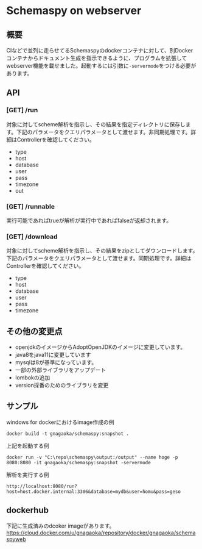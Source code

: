 # Schemaspy on webserver
## 概要
CIなどで並列に走らせてるSchemaspyのdockerコンテナに対して、別Dockerコンテナからドキュメント生成を指示できるように、プログラムを拡張してwebserver機能を載せました。起動するには引数に```-servermode```をつける必要があります。

## API
### [GET] /run
対象に対してscheme解析を指示し、その結果を指定ディレクトリに保存します。下記のパラメータをクエリパラメータとして渡せます。非同期処理です。詳細はControllerを確認してください。

- type
- host
- database
- user
- pass
- timezone
- out

### [GET] /runnable
実行可能であればtrueが解析が実行中であればfalseが返却されます。

### [GET] /download
対象に対してscheme解析を指示し、その結果をzipとしてダウンロードします。下記のパラメータをクエリパラメータとして渡せます。同期処理です。詳細はControllerを確認してください。

- type
- host
- database
- user
- pass
- timezone

## その他の変更点
 - openjdkのイメージからAdoptOpenJDKのイメージに変更しています。
 - java8をjava11に変更しています
 - mysqlは8が基準になっています。
 - 一部の外部ライブラリをアップデート
 - lombokの追加
 - version採番のためのライブラリを変更

## サンプル
windows for dockerにおけるimage作成の例
```
docker build -t gnagaoka/schemaspy:snapshot .
```
上記を起動する例
```
docker run -v "C:\repo\schemaspy\output:/output" --name hoge -p 8080:8080 -it gnagaoka/schemaspy:snapshot -servermode
```
解析を実行する例
```
http://localhost:8080/run?host=host.docker.internal:3306&database=mydb&user=homu&pass=geso
```

## dockerhub
下記に生成済みのdcoker imageがあります。
https://cloud.docker.com/u/gnagaoka/repository/docker/gnagaoka/schemaspyweb


